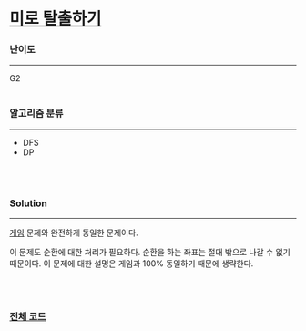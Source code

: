 # [미로 탈출하기](https://www.acmicpc.net/problem/17090)

### 난이도

***
G2
<br><br>

### 알고리즘 분류

***

* DFS
* DP

<br><br>

### Solution

***

[게임](https://github.com/Jungmin-Seo0527/Algorithm-Study/blob/main/src/dfs_bfs/BOJ1103_%EA%B2%8C%EC%9E%84.java0) 문제와 완전하게
동일한 문제이다.

이 문제도 순환에 대한 처리가 필요하다. 순환을 하는 좌표는 절대 밖으로 나갈 수 없기 때문이다. 이 문제에 대한 설명은 게임과 100% 동일하기 때문에 생략한다.

<br><br>

### [전체 코드](https://github.com/Jungmin-Seo0527/CodingTest/blob/main/src/dfs_bfs/BOJ17090_미로_탈출하기.java)
